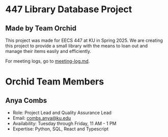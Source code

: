 # 447 Library Database Project
## Made by Team Orchid
This project was made for EECS 447 at KU in Spring 2025. We are creating this project to provide a small library with the means to loan out and manage their items easily and efficiently.

For meeting logs, go to [meeting-log.md](https://github.com/combs-a/447-orchid/blob/main/meeting-log.md).

# Orchid Team Members

## Anya Combs
- Role: Project Lead and Quality Assurance Lead
- Email: combs.anya@ku.edu
- Availability: Tuesday through Friday, 11 AM - 1 PM
- Expertise: Python, SQL, React and Typescript
